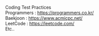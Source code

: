 Coding Test Practices   
Programmers : https://programmers.co.kr/  
Baekjoon    : https://www.acmicpc.net/  
LeetCode    : https://leetcode.com/  
Etc..  
 
